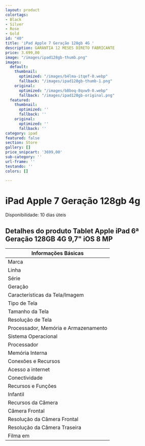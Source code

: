 ```yaml
---
layout: product
colortags:
- Black
- Silver
- Rose
- Gold
id: "40"
title: 'iPad Apple 7 Geração 128gb 4G '
description: GARANTIA 12 MESES DIRETO FABRICANTE
price: 3.699,00
image: "/images/ipad128gb-thumb.png"
images:
  default:
    thumbnail:
      optimized: "/images/b4lma-itqef-0.webp"
      fallback: "/images/ipad128gb-thumb-1.png"
    original:
      optimized: "/images/b8boq-8qvw9-0.webp"
      fallback: "/images/ipad128gb-original.png"
  featured:
    thumbnail:
      optimized: ''
      fallback: ''
    original:
      optimized: ''
      fallback: ''
category: ipad
featured: false
section: Store
gallery: []
price_snipcart: '3699,00'
sub-category: ''
url-frame: ''
testando: ''
colors: []

---
```

# iPad Apple 7 Geração 128gb 4g

Disponibilidade: 10 dias úteis

## Detalhes do produto Tablet Apple iPad 6ª Geração 128GB 4G 9,7" iOS 8 MP

| Informações Básicas |
| --- |
| Marca |
| Linha |
| Série |
| Geração |
| Características da Tela/Imagem |
| Tipo de Tela |
| Tamanho da Tela |
| Resolução de Tela |
| Processador, Memória e Armazenamento |
| Sistema Operacional |
| Processador |
| Memória Interna |
| Conexões e Recursos |
| Acesso a internet |
| Conectividade |
| Recursos e Funções |
| Infantil |
| Recursos da Câmera |
| Câmera Frontal |
| Resolução da Câmera Frontal |
| Resolução da Câmera Traseira |
| Filma em |
